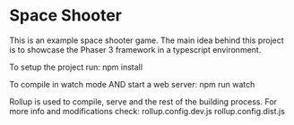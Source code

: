 # Space Shooter

This is an example space shooter game. The main idea behind this project is to showcase the Phaser 3 framework in a typescript environment.

To setup the project run:
    npm install

To compile in watch mode AND start a web server:
    npm run watch

Rollup is used to compile, serve and the rest of the building process. For more info and modifications check:
    rollup.config.dev.js
    rollup.config.dist.js
